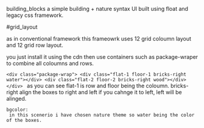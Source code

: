 building_blocks
 a simple building + nature syntax UI built using float and legacy css framework.

#grid_layout

   as in conventional framework this frameowrk uses 12 grid coloumn layout and 12 grid row layout.

   you just install it using the cdn then use containers such as package-wraper to combine all coloumns and rows.

   `<div class="package-wrap">
       <div class="flat-1 floor-1 bricks-right water"></div>
       <div class="flat-2 floor-2 bricks-right wood"></div>
    </div>
    `
    as you can see flat-1 is row and floor being the coloumn.
    bricks-right align the boxes to right and left if you cahnge it to left, left will be alinged.

    bgcolor:
     in this scenerio i have chosen nature theme so water being the color of the boxes.
